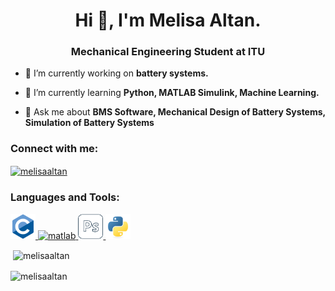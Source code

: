 <h1 align="center">Hi 👋, I'm Melisa Altan.</h1>
<h3 align="center">Mechanical Engineering Student at ITU</h3>

- 🔭 I’m currently working on **battery systems.**

- 🌱 I’m currently learning **Python, MATLAB Simulink, Machine Learning.**

- 💬 Ask me about **BMS Software, Mechanical Design of Battery Systems, Simulation of Battery Systems**

<h3 align="left">Connect with me:</h3>
<p align="left">
<a href="https://linkedin.com/in/melisaaltan" target="blank"><img align="center" src="https://raw.githubusercontent.com/rahuldkjain/github-profile-readme-generator/master/src/images/icons/Social/linked-in-alt.svg" alt="melisaaltan" height="30" width="40" /></a>
</p>

<h3 align="left">Languages and Tools:</h3>
<p align="left"> <a href="https://www.cprogramming.com/" target="_blank" rel="noreferrer"> <img src="https://raw.githubusercontent.com/devicons/devicon/master/icons/c/c-original.svg" alt="c" width="40" height="40"/> </a> <a href="https://www.mathworks.com/" target="_blank" rel="noreferrer"> <img src="https://upload.wikimedia.org/wikipedia/commons/2/21/Matlab_Logo.png" alt="matlab" width="40" height="40"/> </a> <a href="https://www.photoshop.com/en" target="_blank" rel="noreferrer"> <img src="https://raw.githubusercontent.com/devicons/devicon/master/icons/photoshop/photoshop-line.svg" alt="photoshop" width="40" height="40"/> </a> <a href="https://www.python.org" target="_blank" rel="noreferrer"> <img src="https://raw.githubusercontent.com/devicons/devicon/master/icons/python/python-original.svg" alt="python" width="40" height="40"/> </a> </p>

<p>&nbsp;<img align="center" src="https://github-readme-stats.vercel.app/api?username=melisaaltan&show_icons=true&locale=en" alt="melisaaltan" /></p>

<p><img align="center" src="https://github-readme-streak-stats.herokuapp.com/?user=melisaaltan&" alt="melisaaltan" /></p>
